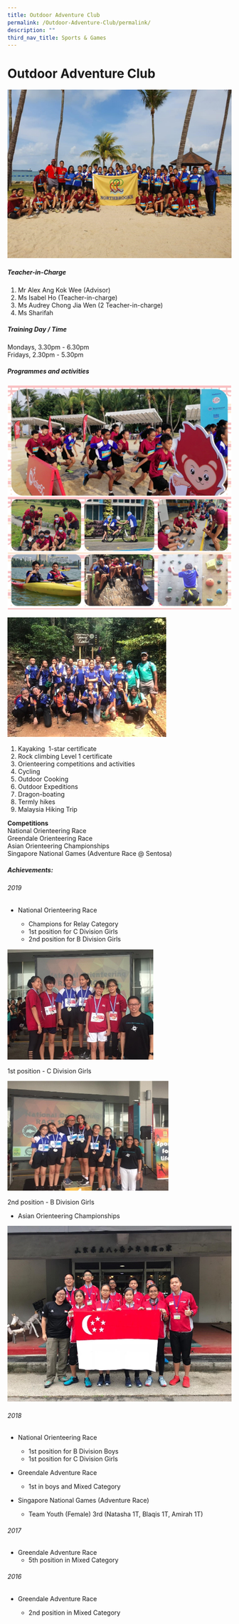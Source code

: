 ```yaml
---
title: Outdoor Adventure Club
permalink: /Outdoor-Adventure-Club/permalink/
description: ""
third_nav_title: Sports & Games
---
```


# Outdoor Adventure Club

![](/images/ODAC%201.jpeg)

##### Teacher-in-Charge

1.  Mr Alex Ang Kok Wee (Advisor)
2.  Ms Isabel Ho&nbsp;(Teacher-in-charge)
3.  Ms Audrey Chong Jia Wen&nbsp;(2 Teacher-in-charge)
4.  Ms Sharifah

##### Training Day / Time

Mondays, 3.30pm - 6.30pm  
Fridays, 2.30pm - 5.30pm

##### Programmes and activities

![](/images/ODAC2.png)





![](/images/ODAC.png)



1.  Kayaking&nbsp;&nbsp;1-star certificate
2.  Rock climbing Level 1 certificate
3.  Orienteering competitions and activities
4.  Cycling
5.  Outdoor Cooking
6.  Outdoor Expeditions
7.  Dragon-boating
8.  Termly hikes
9.  Malaysia Hiking Trip



**Competitions**  
National Orienteering Race  
Greendale Orienteering Race  
Asian Orienteering Championships&nbsp;  
Singapore National Games (Adventure Race @ Sentosa)

##### Achievements:

###### 2019

*   National Orienteering Race

    - Champions for Relay Category  
    - 1st position for C Division Girls  
    - 2nd position for B Division Girls





![](/images/ODAC1.png)

 1st position - C Division Girls



![](/images/ODAC3.png)

 2nd position - B Division Girls 



- Asian Orienteering Championships

![](/images/ODAC%206.jpeg)

###### 2018

*   National Orienteering Race

     - 1st position for B Division Boys
     - 1st position for C Division Girls
    

*   Greendale Adventure Race

      - 1st in boys and Mixed Category

*   Singapore National Games (Adventure Race)&nbsp;
     - Team Youth (Female) 3rd (Natasha 1T, Blaqis 1T, Amirah 1T)&nbsp;

  

###### 2017

*   Greendale Adventure Race
     - 5th position in Mixed Category  
    

  

###### 2016&nbsp;

*   Greendale Adventure Race

    - 2nd position in Mixed Category